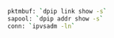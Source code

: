 ```bash
pktmbuf: `dpip link show -s`
sapool: `dpip addr show -s`
conn: `ipvsadm -ln`
```



```

```